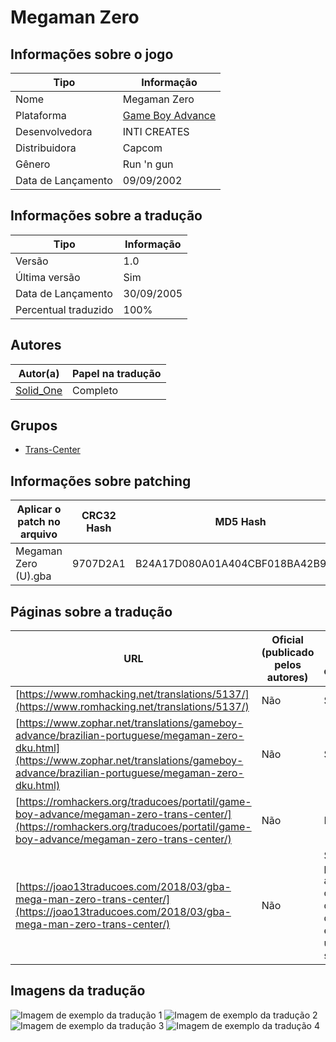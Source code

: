 # Megaman Zero

## Informações sobre o jogo

| Tipo | Informação |
| ----------- | ----------- |
| Nome | Megaman Zero |
| Plataforma | [Game Boy Advance](../) |
| Desenvolvedora | INTI CREATES |
| Distribuidora | Capcom |
| Gênero | Run 'n gun |
| Data de Lançamento | 09/09/2002 |

## Informações sobre a tradução

| Tipo | Informação |
| ----------- | ----------- |
| Versão | 1\.0 |
| Última versão | Sim |
| Data de Lançamento | 30/09/2005 |
| Percentual traduzido | 100% |

## Autores

| Autor(a) | Papel na tradução |
| ----------- | ----------- |
| [Solid\_One](../../../autores/solid_one/) | Completo |

## Grupos

* [Trans\-Center](../../../grupos/trans-center/)

## Informações sobre patching

| Aplicar o patch no arquivo | CRC32 Hash | MD5 Hash |
| ----------- | ----------- | ----------- |
| Megaman Zero \(U\)\.gba | 9707D2A1 | B24A17D080A01A404CBF018BA42B9803 |

## Páginas sobre a tradução

| URL | Oficial (publicado pelos autores) | Possuí link de download |
| ----------- | ----------- | ----------- |
| [https://www.romhacking.net/translations/5137/](https://www.romhacking.net/translations/5137/) | Não | Sim |
| [https://www.zophar.net/translations/gameboy-advance/brazilian-portuguese/megaman-zero-dku.html](https://www.zophar.net/translations/gameboy-advance/brazilian-portuguese/megaman-zero-dku.html) | Não | Sim |
| [https://romhackers.org/traducoes/portatil/game-boy-advance/megaman-zero-trans-center/](https://romhackers.org/traducoes/portatil/game-boy-advance/megaman-zero-trans-center/) | Não | Não |
| [https://joao13traducoes.com/2018/03/gba-mega-man-zero-trans-center/](https://joao13traducoes.com/2018/03/gba-mega-man-zero-trans-center/) | Não | Sim, porém o arquivo ou página de download exige uma senha |

## Imagens da tradução

![Imagem de exemplo da tradução 1](1.png)
![Imagem de exemplo da tradução 2](2.png)
![Imagem de exemplo da tradução 3](3.png)
![Imagem de exemplo da tradução 4](4.png)